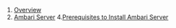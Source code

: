 1. [Overview](https://github.com/acceldata-io/odpdocumentation/wiki/Overiew)
2. [Ambari Server](https://github.com/acceldata-io/odpdocumentation/wiki/Ambari-Server)
 4.[Prerequisites to Install Ambari Server](https://github.com/acceldata-io/odpdocumentation/wiki/Prerequisites-to-Install-Ambari-Server)


